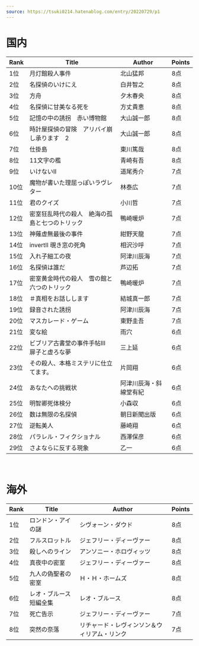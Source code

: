 ```yaml
---
source: https://tsuki0214.hatenablog.com/entry/20220729/p1
---
```


# 国内

| Rank | Title                                                        | Author                          | Points |
|------|--------------------------------------------------------------|---------------------------------|--------|
| 1位  | 月灯館殺人事件                                               | 北山猛邦                        | 8点    |
| 2位  | 名探偵のいけにえ                                             | 白井智之                        | 8点    |
| 3位  | 方舟                                                         | 夕木春央                        | 8点    |
| 4位  | 名探偵に甘美なる死を                                         | 方丈貴恵                        | 8点    |
| 5位  | 記憶の中の誘拐　赤い博物館                                    | 大山誠一郎                     | 8点    |
| 6位  | 時計屋探偵の冒険　アリバイ崩し承ります　2                      | 大山誠一郎                     | 8点    |
| 7位  | 仕掛島                                                      | 東川篤哉                        | 8点    |
| 8位  | 11文字の檻                                                   | 青崎有吾                        | 8点    |
| 9位  | いけないⅡ                                                   | 道尾秀介                        | 7点    |
| 10位 | 魔物が書いた理屈っぽいラヴレター                              | 林泰広                          | 7点    |
| 11位 | 君のクイズ                                                   | 小川哲                          | 7点    |
| 12位 | 密室狂乱時代の殺人　絶海の孤島と七つのトリック                  | 鴨崎暖炉                        | 7点    |
| 13位 | 神薙虚無最後の事件                                           | 紺野天龍                        | 7点    |
| 14位 | invertⅡ 覗き窓の死角                                         | 相沢沙呼                        | 7点    |
| 15位 | 入れ子細工の夜                                               | 阿津川辰海                      | 7点    |
| 16位 | 名探偵は誰だ                                                 | 芦辺拓                          | 7点    |
| 17位 | 密室黄金時代の殺人　雪の館と六つのトリック                    | 鴨崎暖炉                        | 7点    |
| 18位 | ＃真相をお話しします                                         | 結城真一郎                      | 7点    |
| 19位 | 録音された誘拐                                               | 阿津川辰海                      | 7点    |
| 20位 | マスカレード・ゲーム                                          | 東野圭吾                        | 7点    |
| 21位 | 変な絵                                                       | 雨穴                            | 6点    |
| 22位 | ビブリア古書堂の事件手帖Ⅲ　扉子と虚ろな夢                      | 三上延                          | 6点    |
| 23位 | その殺人、本格ミステリに仕立てます。                           | 片岡翔                          | 6点    |
| 24位 | あなたへの挑戦状                                             | 阿津川辰海・斜線堂有紀            | 6点    |
| 25位 | 明智卿死体検分                                               | 小森収                          | 6点    |
| 26位 | 数は無限の名探偵                                             | 朝日新聞出版                    | 6点    |
| 27位 | 逆転美人                                                     | 藤崎翔                          | 6点    |
| 28位 | パラレル・フィクショナル                                       | 西澤保彦                        | 6点    |
| 29位 | さよならに反する現象                                           | 乙一                            | 6点    |
　
# 海外

| Rank | Title                         | Author                              | Points |
|------|-------------------------------|-------------------------------------|--------|
| 1位  | ロンドン・アイの謎            | シヴォーン・ダウド                   | 8点    |
| 2位  | フルスロットル                | ジェフリー・ディーヴァー              | 8点    |
| 3位  | 殺しへのライン                | アンソニー・ホロヴィッツ            | 8点    |
| 4位  | 真夜中の密室                  | ジェフリー・ディーヴァー              | 8点    |
| 5位  | 九人の偽聖者の密室            | Ｈ・Ｈ・ホームズ                     | 8点    |
| 6位  | レオ・ブルース短編全集        | レオ・ブルース                       | 8点    |
| 7位  | 死亡告示                      | ジェフリー・ディーヴァー              | 7点    |
| 8位  | 突然の奈落                    | リチャード・レヴィンソン＆ウィリアム・リンク | 7点    |
